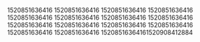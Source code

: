 1520851636416
1520851636416
1520851636416
1520851636416
1520851636416
1520851636416
1520851636416
1520851636416
1520851636416
1520851636416
1520851636416
1520851636416
1520851636416
1520851636416
15208516364161520908412884